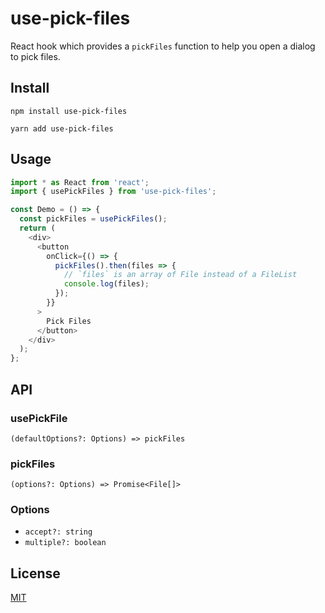 # use-pick-files

React hook which provides a `pickFiles` function to help you open a dialog to pick files.

## Install

```
npm install use-pick-files
```

```
yarn add use-pick-files
```

## Usage

```typescript jsx
import * as React from 'react';
import { usePickFiles } from 'use-pick-files';

const Demo = () => {
  const pickFiles = usePickFiles();
  return (
    <div>
      <button
        onClick={() => {
          pickFiles().then(files => {
            // `files` is an array of File instead of a FileList
            console.log(files);
          });
        }}
      >
        Pick Files
      </button>
    </div>
  );
};
```

## API

### usePickFile

`(defaultOptions?: Options) => pickFiles`

### pickFiles

`(options?: Options) => Promise<File[]>`

### Options

- `accept?: string`
- `multiple?: boolean`

## License

[MIT](./LICENSE)
